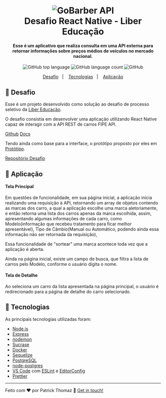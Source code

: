 <h1 align="center">
    <img alt="GoBarber API" src="./asset/gobarber_gostack.png" />
    <br>
    Desafio React Native - Liber Educação
</h1>

<h4 align="center">
  Esse é um aplicativo que realiza consulta em uma API externa para retornar informações sobre preços médios de veículos no mercado nacional.
</h4>

<p align="center">
  <img alt="GitHub top language" src="https://img.shields.io/github/languages/top/patrickt26/gobarber-backend.svg">

  <img alt="GitHub language count" src="https://img.shields.io/github/languages/count/patrickt26/gobarber-backend.svg">

  <img alt="GitHub" src="https://img.shields.io/github/license/patrickt26/gobarber-backend.svg">
</p>

<p align="center">
  <a href="#memo-desafio">Desafio</a>&nbsp;&nbsp;&nbsp;|&nbsp;&nbsp;&nbsp;
  <a href="#rocket-tecnologias">Tecnologias</a>&nbsp;&nbsp;&nbsp;|&nbsp;&nbsp;&nbsp;
  <a href="#iphone-aplicação">Aplicação</a>
</p>

## :memo: Desafio

Esse é um projeto desenvolvido como solução ao desafio de processo seletivo da [Liber Educação](http://www.liberedu.com.br).

O desafio consistia em desenvolver uma aplicação utilizando React Native capaz de interagir com a API REST de carros FIPE API.

[Github](https://github.com/deividfortuna/fipe)
[Docs](https://deividfortuna.github.io/fipe/)

Tendo ainda como base para a interface, o protótipo proposto por eles em [Protótipo](https://deividfortuna.github.io/fipe/).

[Repositório Desafio](https://github.com/libereducacao/liber-react-native-challenge)

## :iphone: Aplicação

<h4>Tela Principal</h4>

Em questões de funcionalidade, em sua página inicial, a aplicação inicia realizando uma requisição à API, retornando um array de objetos contendo as marcas dos carro, a qual a aplicação escolhe uma marca aletoriamente, e então retorna uma lista dos carros apenas da marca escolhida, assim, apresentando algumas informações de cada carro, como Modelo(informação que recebeu tratamento para ficar melhor apresentável), Tipo de Câmbio(Manual ou Automático, podendo ainda essa informação não ser retornada da requisição),

Essa funcionalidade de "sortear" uma marca acontece toda vez que a aplicação é aberta.

Ainda na página inicial, existe um campo de busca, que filtra a lista de carros pelo Modelo, conforme o usuário digita o nome.

<h4>Tela de Detalhe</h4>

Ao seleciona um carro da lista apresentada na página principal, o usuário é redirecionado para a página de detalhe do carro selecionado.

## :rocket: Tecnologias

As principais tecnologias utilizadas foram:

-  [Node.js][nodejs]
-  [Express](https://expressjs.com/)
-  [nodemon](https://nodemon.io/)
-  [Sucrase](https://github.com/alangpierce/sucrase)
-  [Docker](https://www.docker.com/docker-community)
-  [Sequelize](http://docs.sequelizejs.com/)
-  [PostgreSQL](https://www.postgresql.org/)
-  [node-postgres](https://www.npmjs.com/package/pg)
-  [VS Code][vc] com [ESLint][vceslint] e [EditorConfig][vceditconfig]
-  [Prettier][prettier]

---

Feito com ♥ por Patrick Thomaz :wave: [Get in touch!](https://www.linkedin.com/in/patrick-thomaz/)

[nodejs]: https://nodejs.org/
[yarn]: https://yarnpkg.com/
[vc]: https://code.visualstudio.com/
[vceditconfig]: https://marketplace.visualstudio.com/items?itemName=EditorConfig.EditorConfig
[vceslint]: https://marketplace.visualstudio.com/items?itemName=dbaeumer.vscode-eslint
[prettier]: https://prettier.io
